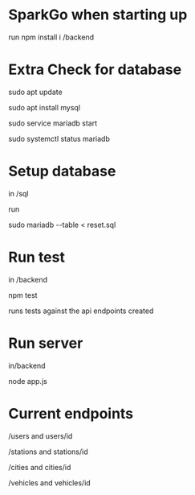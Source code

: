 # SparkGo when starting up

run npm install i /backend

# Extra Check for database

sudo apt update

sudo apt install mysql

sudo service mariadb start

sudo systemctl status mariadb

# Setup database

in /sql

run

sudo mariadb --table < reset.sql

# Run test

in /backend

npm test

runs tests against the api endpoints created

# Run server

in/backend

node app.js

# Current endpoints

/users and users/id

/stations and stations/id

/cities and cities/id

/vehicles and vehicles/id
